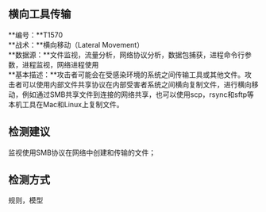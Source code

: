 ## 横向工具传输  
**编号：**T1570  
**战术：**横向移动（Lateral Movement）  
**数据源：**文件监视，流量分析，网络协议分析，数据包捕获，进程命令行参数，进程监视，网络进程使用  
**基本描述：**攻击者可能会在受感染环境的系统之间传输工具或其他文件。攻击者可以使用内部文件共享协议在内部受害者系统之间横向复制文件，进行横向移动，例如通过SMB共享文件到连接的网络共享，也可以使用scp，rsync和sftp等本机工具在Mac和Linux上复制文件。  
## 检测建议  
监视使用SMB协议在网络中创建和传输的文件；  
## 检测方式  
规则，模型